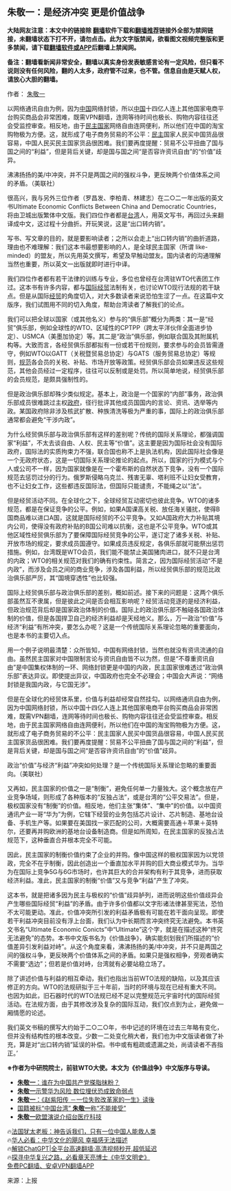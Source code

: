  <!-- 面包屑导航 --> <h2>朱敬一：是经济冲突 更是价值战争</h2> <p class="notice"><b>大陆网友注意：本文中的链接除 <a href="https://github.com/bannedbook/fanqiang" >翻墙</a>软件下载和<a href="https://github.com/killgcd/justmysocks/blob/master/README.md">翻墙推荐</a>链接外全部为禁网链接，未翻墙状态下打不开，请勿点击。此为文字版禁闻，欲看图文视频完整版和更多禁闻，请下载<a href="https://github.com/bannedbook/fanqiang">翻墙软件或APP</a>后翻墙上禁闻网。</p><p>备注：翻墙看新闻非常安全，翻墙以真实身份发表敏感言论有一定风险，但只看不说则没有任何风险，翻的人太多，政府管不过来，也不管。信息自由是天赋人权，请放心大胆的翻墙。</b></p>  <div class="entry"> <p>作者： <a href="https://www.bannedbook.org/bnews/tag/%E6%9C%B1%E6%95%AC%E4%B8%80/" class="st_tag internal_tag" rel="tag" title="标签 朱敬一 下的日志">朱敬一</a></p> <p id="summary">以网络通讯自由为例，因为<span class='wp_keywordlink_affiliate'><a href="https://www.bannedbook.org/" title="中国" target="_blank">中国</a></span>网络封锁，所以<a href="https://www.bannedbook.org/bnews/tag/%E4%B8%AD%E5%9B%BD/" class="st_tag internal_tag" rel="tag" title="标签 中国 下的日志">中国</a>十四亿人连上其他国家电商平台购买商品会非常困难，既需VPN翻墙，连网等待时间也极长、购物内容往往还会受监控审查。相反地，由于<a href="https://www.bannedbook.org/bnews/tag/%e6%b0%91%e4%b8%bb%e5%9b%bd%e5%ae%b6/" class="st_tag internal_tag" rel="tag" title="标签 民主国家 下的日志">民主国家</a>网络自由连网便利，所以他们在中国的淘宝购物极为方便。这，就形成了电子商务贸易的不公平：<a href="https://www.bannedbook.org/bnews/tag/%e6%b0%91%e4%b8%bb/" class="st_tag internal_tag" rel="tag" title="标签 民主 下的日志">民主</a>国家人民买中国货品很容易，中国人民买民主国家货品很困难。我们要再度提醒：贸易不公平扭曲了国与国之间的“利益”，但是背后关键，却是国与国之间“是否容许资讯自由”的“价值”歧异。</p> <p id="conimg">沸沸扬扬的美/中冲突，并不只是两国之间的强权斗争，更反映两个价值体系之间的矛盾。（美联社）</p> <p>很高兴，我与另外三位作者（罗昌发、李柏青、林建志）在二○二一年出版的英文书Ultimate Economic Conflicts Between China and Democratic Countries，将由卫城出版繁体中文版。我们四位作者都是<a href="https://www.bannedbook.org/bnews/tag/%e5%8f%b0%e6%b9%be/" class="st_tag internal_tag" rel="tag" title="标签 台湾 下的日志">台湾</a>人，用英文写书，再回过头来翻译成中文，这过程十分曲折。开玩笑说，这是“出口转内销”。</p> <p>写书、写文章的目的，就是要影响读者；之所以会走上“出口转内销”的曲折道路，理由也不难理解：我们这本书最想要影响的人，是全球民主国家（所谓 like-minded）的盟友，所以先用英文撰写，希望及早触动盟友。国内读者的沟通理解当然也重要，所以英文一出版就即时进行中译。</p> <p>我们四位作者都有若干法律的训练与专业，多位也曾经在台湾驻WTO代表团工作过。这本书有许多内容，都与<a href="https://www.bannedbook.org/bnews/tag/%E5%9B%BD%E9%99%85%E7%BB%8F%E8%B4%B8/" class="st_tag internal_tag" rel="tag" title="标签 国际经贸 下的日志">国际经贸</a>法制有关，也讨论WTO现行法规的若干缺点。但是从国际<a href="https://www.bannedbook.org/bnews/tag/%E7%BB%8F%E8%B4%B8/" class="st_tag internal_tag" rel="tag" title="标签 经贸 下的日志">经贸</a>的角度切入，对大多数读者来说恐怕生涩了一点。在这篇中文版序，我们试图用不同的切入角度，帮助台湾读者了解我们的论点。</p> <p>我们可以把全球以国家（或其他名义）参与的“俱乐部”概分为两类：其一是“经贸”俱乐部，例如全球性的WTO、区域性的CPTPP（跨太平洋伙伴全面进步协定）、USMCA（美墨加协定）等。其二是“政治”俱乐部，例如联合国及其附属机构等。大致而言，各经贸俱乐部都拟有一份或若干份规则，要求参与的会员皆需遵守，例如WTO以GATT（关税暨贸易总协定）与GATS（服务贸易总协定）等规则，<a href="https://www.bannedbook.org/bnews/tag/%E8%A7%84%E8%8C%83/" class="st_tag internal_tag" rel="tag" title="标签 规范 下的日志">规范</a>各会员的关税、补贴、市场开放等政策。经贸俱乐部会员如果违反这些规范，其他会员经过一定程序，往往可以反制或是处罚。所以简单地说，经贸俱乐部的会员规范，是颇具强制性的。</p> <p>但是政治俱乐部却殊少类似规定。基本上，政治是一个国家的“内部”事务，政治俱乐部成员很难跳过主权<a href="https://www.bannedbook.org/bnews/tag/%e6%94%bf%e5%ba%9c/" class="st_tag internal_tag" rel="tag" title="标签 政府 下的日志">政府</a>，径行批评其他成员国国内的言论、资讯、选举等内政。某国政府除非涉及核武扩散、种族清洗等极为严重的事，国际上的政治俱乐部通常都会避免“干涉内政”。</p> <p>为什么经贸俱乐部与政治俱乐部有这样的差别呢？传统的国际关系理论，都强调国家“利益”，不太去谈自由、人权、民主等“价值”。这主要是因为国际社会没有国际政府，国际法的实质拘束力不强，联合国也称不上是执法机构，因此国际社会像是一个无政府状态，这是一切国际关系理论推论的起点。所以，国家的行为模式与个人或公司不一样，因为国家就像是在一个霍布斯的自然状态下竞争，没有一个国际规范去惩罚过分的行为。俄罗斯侵略乌克兰、残害无辜、塔利班不让妇女受教育，也不让妇女工作，这些都违反国际法，但国际只能谴责，不能绳之以“法”。</p> <p>但是经贸活动不同。在全球化之下，全球经贸互动密切也彼此竞争。WTO的诸多规范，都是在保证竞争的公平。例如，如果A国课高关税、放任海关骚扰，使得B国商品难以进口A国，这就是国际经贸的不公平竞争。又如A国政府大力补贴其境内公司，使得没有政府补贴的B国公司难以抗衡，这也是不公平竞争。WTO或其他区域性经贸俱乐部为了要保障国际经贸竞争的公平，遂订定了诸多关税、补贴、开放市场的规定，要求成员国遵守。如果成员违反规定，各俱乐部就可能祭出惩罚措施。例如，台湾既是WTO会员，我们能不能禁止美国猪肉进口，就不只是台湾的内政；WTO的相关规范对我们的确有约束性。简言之，因为国际经贸活动“不是内政”，而涉及会员之间的商业竞争，涉及各国利益，所以经贸俱乐部的规范比政治俱乐部严厉，其“国境穿透性”也比较强。</p>  <p>国际上经贸俱乐部与政治俱乐部的差别，概如前述。接下来的问题是：这两个俱乐部虽然互不隶属，但是彼此之间是否会相互影响呢？经贸活动竞逐的是经济利益，但政治规范背后却是国家政治体制的价值。国际上的政治俱乐部不触碰各国政治体制的价值，但是各国捍卫自己的经济利益却是天经地义。那么，万一政治“价值”与经济“利益”有所冲突，要怎么办呢？这是一个传统国际关系理论忽略的重要面向，也是本书的主要切入点。</p> <p>用一个例子说明最清楚：众所皆知，中国有网络封锁，当然也就没有资讯流通的自由。虽然民主国家对中国限制言论与资讯自由皆不以为然，但是“不尊重资讯自由”是中国集权体制的一环、网络封锁更是中国的内政，民主国家很难透过“政治俱乐部”表达异议。即使提出异议，中国政府也完全不必理会；中国会大声说：“网络封锁是我国内政，与它国无涉”。</p> <p>但是在全球化的经贸体系里，价值与利益却经常自然挂勾。以网络通讯自由为例，因为中国网络封锁，所以中国十四亿人连上其他国家电商平台购买商品会非常困难，既需VPN翻墙，连网等待时间也极长、购物内容往往还会受监控审查。相反地，由于民主国家网络自由连网便利，所以他们在中国的淘宝购物极为方便。这，就形成了电子商务贸易的不公平：民主国家人民买中国货品很容易，中国人民买民主国家货品很困难。我们要再度提醒：贸易不公平扭曲了国与国之间的“利益”，但是背后关键，却是国与国之间“是否容许资讯自由”的“价值”歧异。</p> <p>政治“价值”与经济“利益”冲突如何处理？是一个传统国际关系理论忽略的重要面向。（美联社）</p> <p>又再如，民主国家的价值之一是“制衡”，避免任何单一力量独大。这个概念放在产业竞争场域，则形成了各种版本的“反独占法”，或是台湾的“公平交易法”。但是，极权国家没有“制衡”的价值。相反地，他们主张“集体”、“集中”的价值。以中国资通讯产业一哥“华为”为例，它辖下经营的业务包括芯片设计、芯片制造、基地台设备、手机生产等。如果要在美国找一家匹配的公司，大概需要高通＋苹果＋英特尔，还要再并购欧洲的基地台设备制造商。但是如所周知，在民主国家的反独占法规范下，这种垂直合并根本完全不可能。</p>  <p>因此，民主国家的制衡价值约束了企业的并购。像中国这样的极权国家因为以党领政，完全不在乎制衡，因此创造出一个垂直加水平并购的巨大商业模式华为。当华为在国际上竞争5G与6G市场时，也许其巨大的合并架构有利于其竞争，进而获取经济利益。准此，民主国家的制衡“价值”又与竞争“利益”产生了冲突。</p> <p>这本书，就是把诸多因为民主与极权的“价值”歧异胪列，进而说明这些价值歧异会产生哪些国际经贸“利益”的矛盾。由于许多价值都以文字形诸法律甚至宪法，恐怕不太可能更动。准此，价值冲突所引发的利益矛盾极有可能在若干面向呈现。即使若干利益冲突目前没有浮上台面，我们认为中长期而言冲突终究无法避免。本书英文书名“Ultimate Economic Conicts”中“Ultimate”这个字，就是在描述这种“终究无法避免”的态势。本书中文版书名为《价值战争》，确实能刻划我们所描述的“价值差异引发利益对峙”。从这个角度来看，沸沸扬扬的美/中冲突，并不只是两国之间的强权斗争，更反映两个价值体系之间的矛盾。如果只是强权相争，旁观者确实不需要“选边”；但若是价值对峙，台湾就有必要站稳立场了。</p> <p>除了讲述价值与利益的相互牵动，我们也指出当前WTO法规的缺陷，以及其应该修正的方向。WTO的法规研拟于三十年前，当时的环境与现在已经有重大不同。也因为如此，旧石器时代的WTO法规已经不足以完整规范元宇宙时代的国际经贸活动。在法规方面，由于其修改涉及复杂的国际互动，我们仅点到为止，避免做一厢情愿的论述。</p> <p>我们英文书稿的撰写大约始于二○二○年，书中记述的环境在过去三年略有变化，但并没有结构性的根本改变。少数一二处变化稍大者，我们也为中文版读者做了补充，算是对“出口转内销”延误的补偿。书中或有粗疏或遗漏之处，尚请读者不吝指正。&#8217;</p> <p><strong>※作者为中研院院士，前驻WTO大使。本文为《价值战争》中文版序与导读。</strong></p>  <!--<div id="taboola-mid-1"></div>--><ul class='op-related-articles' title='相关阅读'> <li><a href='https://www.bannedbook.org/bnews/baitai/20210123/1473092.html' target='_blank'><b>朱敬一</b>：谁在为中国共产党搽脂抹粉？</a></li> <li><a href='https://www.bannedbook.org/bnews/cbnews/20201010/1411086.html' target='_blank'><b>朱敬一</b>示警华为风险 数位埋伏恐成致命弱点</a></li> <li><a href='https://www.bannedbook.org/bnews/baitai/20200423/1317897.html' target='_blank'><b>朱敬一</b>&#65306;&#12298;赵紫阳传 &#65293;一位失败改革家的一生&#12299;读後</a></li> <li><a href='https://www.bannedbook.org/bnews/headline/20170504/754219.html' target='_blank'>国籍被标“中国台湾” <b>朱敬一</b>称“不能接受”</a></li> <li><a href='https://www.bannedbook.org/bnews/worldnews/20130305/109594.html' target='_blank'><b>朱敬一</b>欧盟演说介绍台医疗科技</a></li> </ul> <p class="texttj"> 🔥<a href="https://www.bannedbook.org/bnews/ssgc/20230219/1850782.html" target="_blank">法国犹太老板：神告诉我们，只有一位中国人能救人类</a><br/> 🔥<a href="https://www.bannedbook.org/bnews/comments/20220220/1694796.html" target="_blank">华人必看：中华文化的飓风 幸福感无法描述</a><br/> 🔥<a href="https://github.com/bannedbook/fanqiang/wiki/V2ray%E6%9C%BA%E5%9C%BA" target="_blank">解锁ChatGPT|全平台高速翻墙:高清视频秒开,超低延迟</a><br/> 🔥<a href="https://www.bannedbook.org/bnews/comments/20220808/1768773.html" target="_blank">探寻中华复兴之路，必看章天亮博士《中华文明史》</a><br/> <a href="https://github.com/bannedbook/fanqiang/wiki/%E7%A6%81%E9%97%BB%E7%BD%91%E5%AE%89%E5%8D%93%E7%BF%BB%E5%A2%99%E6%96%B0%E9%97%BBAPP" target="_blank">免费PC翻墙、安卓VPN翻墙APP</a><br/> </p><p class="src-info">来源：上报 </p><a name='sharetosocial'></a> <div style="margin-bottom:5px;padding-bottom:5px;clear:both"> <div id="archive-pix-1" class="banner-ads"> <!-- AuctionX Display platform tag START --> <div id="27602x728x90x621x_ADSLOT1" clicktrack="%%CLICK_URL_ESC%%"></div>  <!-- AuctionX Display platform tag END --> </div> <div id="archive-pix-2" class="banner-ads"> <!-- AuctionX Display platform tag START --> <div id="27556x300x250x621x_ADSLOT1" clicktrack="%%CLICK_URL_ESC%%" style="margin:0 auto;text-align:center"></div>  <!-- AuctionX Display platform tag END --> </div> </div>  <div id="archive-pix-1" class="banner-ads"> <!-- AuctionX Display platform tag START --> <div id="27603x728x90x621x_ADSLOT1" clicktrack="%%CLICK_URL_ESC%%"></div>  <!-- AuctionX Display platform tag END --> </div> </div><!--END ENTRY--> 